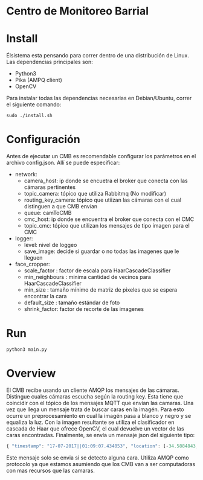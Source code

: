 # Centro de Monitoreo Barrial

# Install

Élsistema esta pensando para correr dentro de una distribución de Linux. Las dependencias principales son:
* Python3
* Pika (AMPQ client)
* OpenCV

Para instalar todas las dependencias necesarias en Debian/Ubuntu, correr el siguiente comando:

```
sudo ./install.sh
```
# Configuración

Antes de ejecutar un CMB es recomendable configurar los parámetros en el archivo config.json. Allí se puede especificar:
* network:
  * camera_host: ip donde se encuetra el broker que conecta con las cámaras pertinentes 
  * topic_camera: tópico que utiliza Rabbitmq (No modificar) 
  * routing_key_camera: tópico que utiizan las cámaras con el cual distinguen a que CMB envían
  * queue: camToCMB
  * cmc_host: ip donde se encuentra el broker que conecta con el CMC
  * topic_cmc: tópico que utilizan los mensajes de tipo imagen para el CMC
* logger:
  * level: nivel de loggeo
  * save_image: decide si guardar o no todas las imagenes que le lleguen 
* face_cropper:
  * scale_factor : factor de escala para HaarCascadeClassifier
  * min_neighbours : mínima cantidad de vecinos para HaarCascadeClassifier
  * min_size : tamaño mínimo de matriz de pixeles que se espera encontrar la cara
  * default_size : tamaño estándar de foto
  * shrink_factor: factor de recorte de las imagenes
  
# Run

```
python3 main.py
``` 

# Overview

El CMB recibe usando un cliente AMQP los mensajes de las cámaras. Distingue cuales cámaras escucha según la routing key. Esta tiene que coincidir con el tópico de los mensajes MQTT que envían las camaras. Una vez que llega un mensaje trata de buscar caras en la imagén. Para esto ocurre un preprocesamiento en cual la imagén pasa a blanco y negro y se equaliza la luz. Con la imagen resultante se utiliza el clasificador en cascada de Haar que ofrece OpenCV, el cual devuelve un vector de las caras encontradas. Finalmente, se envía un mensaje json del siguiente tipo:

```javascript
{ "timestamp": "17-07-2017||01:09:07.434053", "location": [-34.5884843, -58.3962122], "frame": "base64_image", "faces": [base64_face1, base64_face2, ...]}
```
Este mensaje solo se envia si se detecto alguna cara. Utiliza AMQP como protocolo ya que estamos asumiendo que los CMB van a ser computadoras con mas recursos que las camaras.